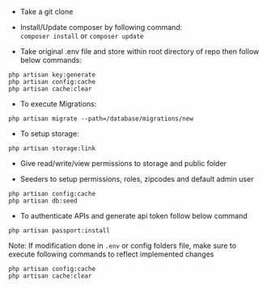 - Take a git clone

- Install/Update composer by following command: <br/>
`composer install` or `composer update`

- Take original .env file and store within root directory of repo then follow below commands:

```
php artisan key:generate
php artisan config:cache
php artisan cache:clear
```

- To execute Migrations:

```
php artisan migrate --path=/database/migrations/new
```

- To setup storage:

```php artisan storage:link```

- Give read/write/view permissions to storage and public folder

- Seeders to setup permissions, roles, zipcodes and default admin user

```
php artisan config:cache
php artisan db:seed
```

- To authenticate APIs and generate api token follow below command

```
php artisan passport:install
```

Note: If modification done in `.env` or config folders file, make sure to execute following commands to reflect implemented changes

```
php artisan config:cache
php artisan cache:clear
```

